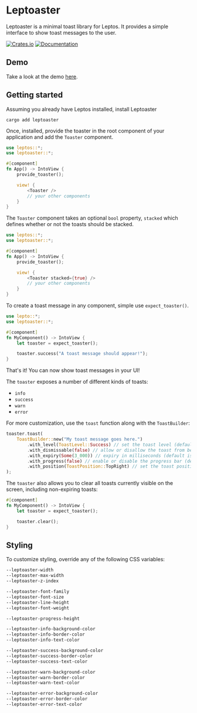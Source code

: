 # Leptoaster

Leptoaster is a minimal toast library for Leptos. It provides a simple interface to show toast messages to the user.

[![Crates.io](https://img.shields.io/crates/v/leptoaster)](https://crates.io/crates/leptoaster)
[![Documentation](https://docs.rs/leptoaster/badge.svg)](https://docs.rs/leptoaster)

## Demo

Take a look at the demo [here](https://kiashakiba.github.io/leptoaster-demo).

## Getting started

Assuming you already have Leptos installed, install Leptoaster
```
cargo add leptoaster
```

Once, installed, provide the toaster in the root component of your application and add the `Toaster` component.
```rust
use leptos::*;
use leptoaster::*;

#[component]
fn App() -> IntoView {
    provide_toaster();

    view! {
        <Toaster />
        // your other components
    }
}
```

The `Toaster` component takes an optional `bool` property, `stacked` which defines whether or not the toasts should be stacked.
```rust
use leptos::*;
use leptoaster::*;

#[component]
fn App() -> IntoView {
    provide_toaster();

    view! {
        <Toaster stacked={true} />
        // your other components
    }
}
```

To create a toast message in any component, simple use `expect_toaster()`.
```rust
use lepto::*;
use leptoaster::*;

#[component]
fn MyComponent() -> IntoView {
    let toaster = expect_toaster();

    toaster.success("A toast message should appear!");
}
```

That's it! You can now show toast messages in your UI!

The `toaster` exposes a number of different kinds of toasts:
* `info`
* `success`
* `warn`
* `error`

For more customization, use the `toast` function along with the `ToastBuilder`:
```rust
toaster.toast(
    ToastBuilder::new("My toast message goes here.")
        .with_level(ToastLevel::Success) // set the toast level (default is `ToastLevel::Info`)
        .with_dismissable(false) // allow or disallow the toast from being dismissable (default is `true`)
        .with_expiry(Some(3_000)) // expiry in milliseconds (default is `2500`)
        .with_progress(false) // enable or disable the progress bar (default is `true`)
        .with_position(ToastPosition::TopRight) // set the toast position (default is 'ToastPosition::BottomLeft`)
);
```

The `toaster` also allows you to clear all toasts currently visible on the screen, including non-expiring toasts:
```rust
#[component]
fn MyComponent() -> IntoView {
    let toaster = expect_toaster();

    toaster.clear();
}

```

## Styling

To customize styling, override any of the following CSS variables:

```css
--leptoaster-width
--leptoaster-max-width
--leptoaster-z-index

--leptoaster-font-family
--leptoaster-font-size
--leptoaster-line-height
--leptoaster-font-weight

--leptoaster-progress-height

--leptoaster-info-background-color
--leptoaster-info-border-color
--leptoaster-info-text-color

--leptoaster-success-background-color
--leptoaster-success-border-color
--leptoaster-success-text-color

--leptoaster-warn-background-color
--leptoaster-warn-border-color
--leptoaster-warn-text-color

--leptoaster-error-background-color
--leptoaster-error-border-color
--leptoaster-error-text-color
```
